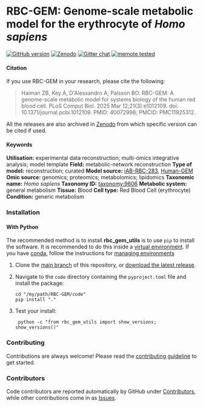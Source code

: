 # RBC-GEM: Genome-scale metabolic model for the erythrocyte of _Homo sapiens_

[![GitHub version](https://badge.fury.io/gh/z-haiman%2Frbc-gem.svg)](https://badge.fury.io/gh/z-haiman%2Frbc-gem)
[![Zenodo](https://zenodo.org/badge/733772184.svg)](https://zenodo.org/doi/10.5281/zenodo.10836860)
[![Gitter chat](https://badges.gitter.im/z-haiman/RBC-GEM.svg)](https://gitter.im/z-haiman/RBC-GEM)
[![memote tested](https://img.shields.io/badge/memote-tested-blue.svg?style=plastic)](https://z-haiman.github.io/RBC-GEM)


#### Citation
If you use RBC-GEM in your research, please cite the following:

> Haiman ZB, Key A, D'Alessandro A, Palsson BO. RBC-GEM: A genome-scale metabolic model for systems biology of the human red blood cell. PLoS Comput Biol. 2025 Mar 12;21(3):e1012109. doi: 10.1371/journal.pcbi.1012109. PMID: 40072998; PMCID: PMC11925312.

All the releases are also archived in [Zenodo](https://doi.org/10.5281/zenodo.10836860) from which specific version can be cited if used.

#### Keywords

**Utilisation:** experimental data reconstruction; multi-omics integrative analysis; model template
**Field:** metabolic-network reconstruction
**Type of model:** reconstruction; curated
**Model source:** [iAB-RBC-283](https://doi.org/10.1186/1752-0509-5-110),   [Human-GEM](https://doi.org/10.5281/zenodo.10303455)
**Omic source:** genomics; proteomics; metabolomics; lipidomics
**Taxonomic name:** _Homo sapiens_
**Taxonomy ID:** [taxonomy:9606](https://identifiers.org/taxonomy:9606)
**Metabolic system:** general metabolism
**Tissue:** Blood
**Cell type:**  Red Blood Cell (erythrocyte)
**Condition:** generic metabolism

### Installation
#### With Python

The recommended method is to install **rbc_gem_utils** is to use ``pip`` to
install the software. It is recommended to do this inside a [virtual environment](http://docs.python-guide.org/en/latest/dev/virtualenvs/). If you have [conda](https://docs.conda.io/en/latest/), follow the instructions for [managing environments](https://conda.io/projects/conda/en/latest/user-guide/tasks/manage-environments.html)

1.  Clone the [main branch](https://github.com/z-haiman/RBC-GEM/tree/main) of this repository, or [download the latest release](https://github.com/z-haiman/RBC-GEM/releases/latest).
2.  Navigate to the `code` directory containing the `pyproject.toml` file and install the package:

        cd "/my/path/RBC-GEM/code"
        pip install "."

3. Test your install:

        python -c "from rbc_gem_utils import show_versions; show_versions()"



### Contributing

Contributions are always welcome! Please read the [contributing guideline](.github/CONTRIBUTING.md) to get started.


### Contributors

Code contributors are reported automatically by GitHub under [Contributors](https://github.com/z-haiman/RBC-GEM/graphs/contributors), while other contributions come in as [Issues](https://github.com/z-haiman/RBC-GEM/issues).
